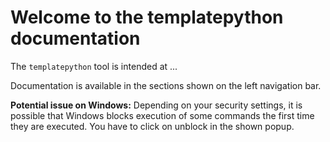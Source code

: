 # Welcome to the templatepython documentation

The `templatepython` tool is intended at ...

Documentation is available in the sections shown on the left navigation bar.

**Potential issue on Windows:** Depending on your security settings, it is
possible that Windows blocks execution of some commands the first time they are
executed. You have to click on unblock in the shown popup.
